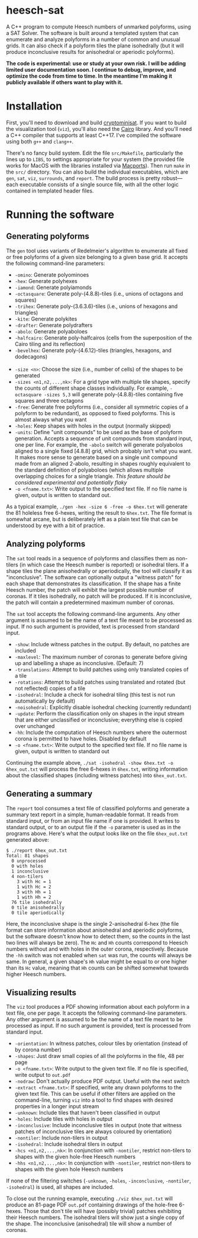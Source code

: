 # heesch-sat

A C++ program to compute Heesch numbers of unmarked polyforms, using a SAT Solver.  The software is built around a templated system that can enumerate and analyze polyforms in a number of common and unusual grids.  It can also check if a polyform tiles the plane isohedrally (but it will produce inconclusive results for anisohedral or aperiodic polyforms).

**The code is experimental: use or study at your own risk.  I will be adding limited user documentation soon.  I continue to debug, improve, and optimize the code from time to time.  In the meantime I'm making it publicly available if others want to play with it.**

# Installation

First, you'll need to download and build [cryptominisat](https://github.com/msoos/cryptominisat). If you want to build the visualization tool (`viz`), you'll also need the [Cairo](https://www.cairographics.org/) library.  And you'll need a C++ compiler that supports at least C++17.  I've compiled the software using both `g++` and `clang++`.

There's no fancy build system.  Edit the file `src/Makefile`, particularly the lines up to `LIBS`, to settings appropriate for your system (the provided file works for MacOS with the libraries installed via [Macports](https://www.macports.org/)).  Then run `make` in the `src/` directory.  You can also build the individual executables, which are `gen`, `sat`, `viz`, `surrounds`, and `report`. The build process is pretty robust—each executable consists of a single source file, with all the other logic contained in templated header files.

# Running the software 

## Generating polyforms

The `gen` tool uses variants of Redelmeier's algorithm to enumerate all fixed or free polyforms of a given size belonging to a given base grid.  It accepts the following command-line parameters:

 * `-omino`: Generate polyominoes
 * `-hex`: Generate polyhexes
 * `-iamond`: Generate polyiamonds
 * `-octasquare`: Generate poly-(4.8.8)-tiles (i.e., unions of octagons and squares)
 * `-trihex`: Generate poly-(3.6.3.6)-tiles (i.e., unions of hexagons and triangles)
 * `-kite`: Generate polykites
 * `-drafter`: Generate polydrafters
 * `-abolo`: Generate polyaboloes
 * `-halfcairo`: Generate poly-halfcairos (cells from the superposition of the Cairo tiling and its reflection)
 * `-bevelhex`: Generate poly-(4.6.12)-tiles (triangles, hexagons, and dodecagons)
    <br/><br/>
 * `-size <n>`: Choose the size (i.e., number of cells) of the shapes to be generated
 * `-sizes <n1,n2,...,nk>`: For a grid type with multiple tile shapes, specify the counts of different shape classes individually. For example, `-octasquare -sizes 5,3` will generate poly-(4.8.8)-tiles containing five squares and three octagons
 * `-free`: Generate free polyforms (i.e., consider all symmetric copies of a polyform to be redundant), as opposed to fixed polyforms.  This is almost always what you want
 * `-holes`: Keep shapes with holes in the output (normally skipped)
 * `-units`: Define "unit compounds" to be used as the base of polyform generation.  Accepts a sequence of unit compounds from standard input, one per line.  For example, the `-abolo` switch will generate polyabolos aligned to a single fixed [4.8.8] grid, which probably isn't what you want. It makes more sense to generate based on a single unit compound made from an aligned 2-abolo, resulting in shapes roughly equivalent to the standard definition of polyaboloes (which allows multiple overlapping choices for a single triangle.  *This feature should be considered experimental and potentially flaky*
 * `-o <fname.txt>`: Write output to the specified text file.  If no file name is given, output is written to standard out.

As a typical example, `./gen -hex -size 6 -free -o 6hex.txt` will generate the 81 holeless free 6-hexes, writing the result to `6hex.txt`.  The file format is somewhat arcane, but is deliberately left as a plain text file that can be understood by eye with a bit of practice.

## Analyzing polyforms

The `sat` tool reads in a sequence of polyforms and classifies them as non-tilers (in which case the Heesch number is reported) or isohedral tilers.  If a shape tiles the plane anisohedrally or aperiodically, the tool will classify it as "inconclusive".  The software can optionally output a "witness patch" for each shape that demonstrates its classification.  If the shape has a finite Heesch number, the patch will exhibit the largest possible number of coronas.  If it tiles isohedrally, no patch will be produced.  If it is inconclusive, the patch will contain a predetermined maximum number of coronas.

The `sat` tool accepts the following command-line arguments.  Any other argument is assumed to be the name of a text file meant to be processed as input.  If no such argument is provided, text is processed from standard input.

 * `-show`: Include witness patches in the output. By default, no patches are included
 * `-maxlevel`: The maximum number of coronas to generate before giving up and labelling a shape as inconclusive.  (Default: 7)
 * `-translations`: Attempt to build patches using only translated copies of a tile
 * `-rotations`: Attempt to build patches using translated and rotated (but not reflected) copies of a tile
 * `-isohedral`: Include a check for isohedral tiling (this test is not run automatically by default)
 * `-noisohedral`: Explicitly disable isohedral checking (currently redundant)
 * `-update`: Perform the classification only on shapes in the input stream that are either unclassified or inconclusive; everything else is copied over unchanged
 * `-hh`: Include the computation of Heesch numbers where the outermost corona is permitted to have holes.  Disabled by default
 * `-o <fname.txt>`: Write output to the specified text file.  If no file name is given, output is written to standard out

Continuing the example above, `./sat -isohedral -show 6hex.txt -o 6hex_out.txt` will process the free 6-hexes in `6hex.txt`, writing information about the classified shapes (including witness patches) into `6hex_out.txt`.

## Generating a summary

The `report` tool consumes a text file of classified polyforms and generate a summary text report in a simple, human-readable format.  It reads from standard input, or from an input file name if one is provided. It writes to standard output, or to an output file if the `-o` parameter is used as in the programs above.  Here's what the output looks like on the file `6hex_out.txt` generated above:

```
$ ./report 6hex_out.txt
Total: 81 shapes
  0 unprocessed
  0 with holes
  1 inconclusive
  4 non-tilers
    3 with Hc = 1
    1 with Hc = 2
    3 with Hh = 1
    1 with Hh = 2
  76 tile isohedrally
  0 tile anisohedrally
  0 tile aperiodically
```

Here, the inconclusive shape is the single 2-anisohedral 6-hex (the file format can store information about anisohedral and aperiodic polyforms, but the software doesn't know how to detect them, so the counts in the last two lines will always be zero).  The `Hc` and `Hh` counts correspond to Heesch numbers without and with holes in the outer corona, respectively.  Because the `-hh` switch was not enabled when `sat` was run, the counts will always be same.  In general, a given shape's `Hh` value might be equal to or one higher than its `Hc` value, meaning that `Hh` counts can be shifted somewhat towards higher Heesch numbers.

## Visualizing results

The `viz` tool produces a PDF showing information about each polyform in a text file, one per page. It accepts the following command-line parameters.  Any other argument is assumed to be the name of a text file meant to be processed as input.  If no such argument is provided, text is processed from standard input.

 * `-orientation`: In witness patches, colour tiles by orientation (instead of by corona number)
 * `-shapes`: Just draw small copies of all the polyforms in the file, 48 per page
 * `-o <fname.txt>`: Write output to the given text file.  If no file is specified, write output to `out.pdf`
 * `-nodraw`: Don't actually produce PDF output. Useful with the next switch
 * `-extract <fname.txt>`: If specified, write any drawn polyforms to the given text file. This can be useful if other filters are applied on the command-line, turning `viz` into a tool to find shapes with desired properties in a longer input stream
 * `-unknown`: Include tiles that haven't been classified in output
 * `-holes`: Include tiles with holes in output
 * `-inconclusive`: Include inconclusive tiles in output (note that witness patches of inconclusive tiles are always coloured by orientation)
 * `-nontiler`: Include non-tilers in output
 * `-isohedral`: Include isohedral tilers in output
 * `-hcs <n1,n2,...,nk>`: In conjunction with `-nontiler`, restrict non-tilers to shapes with the given hole-free Heesch numbers
 * `-hhs <n1,n2,...,nk>`: In conjunction with `-nontiler`, restrict non-tilers to shapes with the given hole Heesch numbers

If none of the filtering switches (`-unknown`, `-holes`, `-inconclusive`, `-nontiler`, `-isohedral`) is used, all shapes are included.

To close out the running example, executing `./viz 6hex_out.txt` will produce an 81-page PDF `out.pdf` containing drawings of the hole-free 6-hexes.  Those that don't tile will have (possibly trivial) patches exhibiting their Heesch numbers.  The isohedral tilers will show just a single copy of the shape.  The inconclusive (anisohedral) tile will show a number of coronas.



